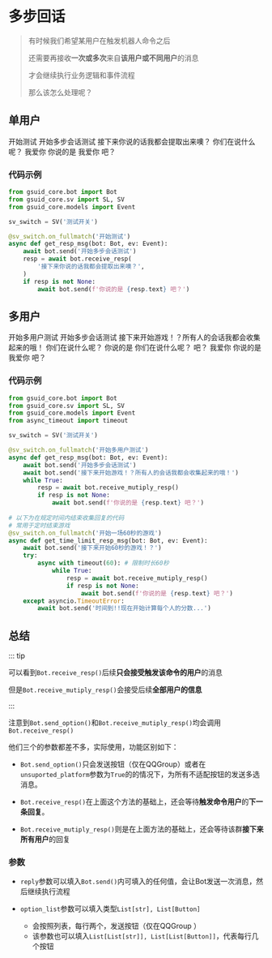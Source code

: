 # 多步回话 <Badge type="warning" text="普通" />

> 有时候我们希望某用户在触发机器人命令之后
>
> 还需要再接收**一次或多次**来自**该用户或不同用户**的消息
>
> 才会继续执行业务逻辑和事件流程
>
> 那么该怎么处理呢？

## 单用户

<ChatPanel title="聊天界面">
<ChatMessage nickname="Wuyi无疑">开始测试</ChatMessage>
<ChatMessage nickname="GsCore">开始多步会话测试</ChatMessage>
<ChatMessage nickname="GsCore">接下来你说的话我都会提取出来噢？</ChatMessage>
<ChatMessage nickname="干扰用户" type="danger" tag="用户">你们在说什么呢？</ChatMessage>
<ChatMessage nickname="Wuyi无疑">我爱你</ChatMessage>
<ChatMessage nickname="GsCore">你说的是 我爱你 吧？</ChatMessage>
</ChatPanel>

### 代码示例
```python
from gsuid_core.bot import Bot
from gsuid_core.sv import SL, SV
from gsuid_core.models import Event

sv_switch = SV('测试开关')

@sv_switch.on_fullmatch('开始测试')
async def get_resp_msg(bot: Bot, ev: Event):
    await bot.send('开始多步会话测试')
    resp = await bot.receive_resp(
        '接下来你说的话我都会提取出来噢？',
    )
    if resp is not None:
        await bot.send(f'你说的是 {resp.text} 吧？')
```

## 多用户
<ChatPanel title="聊天界面">
<ChatMessage nickname="Wuyi无疑">开始多用户测试</ChatMessage>
<ChatMessage nickname="GsCore">开始多步会话测试</ChatMessage>
<ChatMessage nickname="GsCore">接下来开始游戏！？所有人的会话我都会收集起来的哦！</ChatMessage>
<ChatMessage nickname="群友A" type="danger" tag="用户">你们在说什么呢？</ChatMessage>
<ChatMessage nickname="GsCore">你说的是 你们在说什么呢？ 吧？</ChatMessage>
<ChatMessage nickname="Wuyi无疑">我爱你</ChatMessage>
<ChatMessage nickname="GsCore">你说的是 我爱你 吧？</ChatMessage>
</ChatPanel>

### 代码示例
```python
from gsuid_core.bot import Bot
from gsuid_core.sv import SL, SV
from gsuid_core.models import Event
from async_timeout import timeout

sv_switch = SV('测试开关')

@sv_switch.on_fullmatch('开始多用户测试')
async def get_resp_msg(bot: Bot, ev: Event):
    await bot.send('开始多步会话测试')
    await bot.send('接下来开始游戏！？所有人的会话我都会收集起来的哦！')
    while True:
        resp = await bot.receive_mutiply_resp()
        if resp is not None:
            await bot.send(f'你说的是 {resp.text} 吧？')
            
# 以下为在规定时间内结束收集回复的代码
# 常用于定时结束游戏
@sv_switch.on_fullmatch('开始一场60秒的游戏')
async def get_time_limit_resp_msg(bot: Bot, ev: Event):
    await bot.send('接下来开始60秒的游戏！？')
    try:
        async with timeout(60): # 限制时长60秒
            while True:
                resp = await bot.receive_mutiply_resp()
                if resp is not None:
                    await bot.send(f'你说的是 {resp.text} 吧？')
    except asyncio.TimeoutError:
        await bot.send('时间到!!现在开始计算每个人的分数...')
```

## 总结

::: tip

可以看到`Bot.receive_resp()`后续**只会接受触发该命令的用户**的消息

但是`Bot.receive_mutiply_resp()`会接受后续**全部用户的信息**

:::

注意到`Bot.send_option()`和`Bot.receive_mutiply_resp()`均会调用`Bot.receive_resp()`

他们三个的参数都差不多，实际使用，功能区别如下：

- `Bot.send_option()`只会发送按钮（仅在QQGroup）或者在`unsuported_platform`参数为`True`的的情况下，为所有不适配按钮的发送多选消息。

- `Bot.receive_resp()`在上面这个方法的基础上，还会等待**触发命令用户**的**下一条回复**。

- `Bot.receive_mutiply_resp()`则是在上面方法的基础上，还会等待该群**接下来所有用户**的回复

### 参数

- `reply`参数可以填入`Bot.send()`内可填入的任何值，会让Bot发送一次消息，然后继续执行流程

- `option_list`参数可以填入类型`List[str], List[Button]`
  - 会按照列表，每行两个，发送按钮（仅在QQGroup ）
  - 该参数也可以填入`List[List[str]], List[List[Button]]`，代表每行几个按钮

